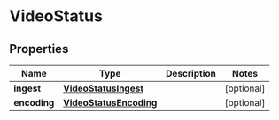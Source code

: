 
# VideoStatus

## Properties

Name | Type | Description | Notes
------------ | ------------- | ------------- | -------------
**ingest** | [**VideoStatusIngest**](VideoStatusIngest.md) |  |  [optional]
**encoding** | [**VideoStatusEncoding**](VideoStatusEncoding.md) |  |  [optional]


